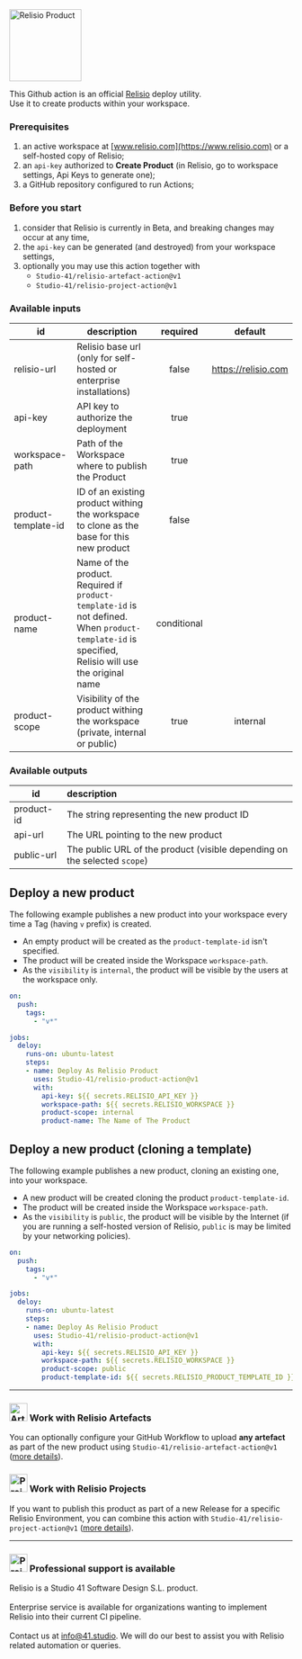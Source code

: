 <img src="https://user-images.githubusercontent.com/11739105/152799348-e70d55f4-3914-43cd-866f-f2b979071be2.svg" alt="Relisio Product"  width="128" />

This Github action is an official [Relisio](https://www.relisio.com/) deploy utility.<br />
Use it to create products within your workspace.

### Prerequisites
 1. an active workspace at [www.relisio.com](https://www.relisio.com) or a self-hosted copy of Relisio;
 2. an `api-key` authorized to **Create Product** (in Relisio, go to workspace settings, Api Keys to generate one);
 3. a GitHub repository configured to run Actions;

### Before you start

 1. consider that Relisio is currently in Beta, and breaking changes may occur at any time,
 2. the `api-key` can be generated (and destroyed) from your workspace settings,
 3. optionally you may use this action together with 
    - `Studio-41/relisio-artefact-action@v1`
    - `Studio-41/relisio-project-action@v1`

### Available inputs

|id|description|required|default|
|---|---|:---:|:---:|
|relisio-url| Relisio base url (only for self-hosted or enterprise installations)|false|https://relisio.com|
|api-key| API key to authorize the deployment|true|
|workspace-path| Path of the Workspace where to publish the Product|true|
|product-template-id| ID of an existing product withing the workspace to clone as the base for this new product|false|
|product-name| Name of the product. Required if `product-template-id` is not defined. When `product-template-id` is specified, Relisio will use the original name|conditional|
|product-scope| Visibility of the product withing the workspace (private, internal or public)|true|internal|

### Available outputs

|id|description|
|---|:---|
|product-id|The string representing the new product ID|
|api-url|The URL pointing to the new product|
|public-url|The public URL of the product (visible depending on the selected `scope`)|

## Deploy a new product

The following example publishes a new product into your workspace every time a Tag (having `v` prefix) is created.<br/>

 - An empty product will be created as the `product-template-id` isn't specified.
 - The product will be created inside the Workspace `workspace-path`.
 - As the `visibility` is `internal`, the product will be visible by the users at the workspace only.

```yaml
on:
  push:
    tags:
      - "v*"

jobs:
  deloy:
    runs-on: ubuntu-latest
    steps:
    - name: Deploy As Relisio Product 
      uses: Studio-41/relisio-product-action@v1
      with:
        api-key: ${{ secrets.RELISIO_API_KEY }}
        workspace-path: ${{ secrets.RELISIO_WORKSPACE }}
        product-scope: internal
        product-name: The Name of The Product
```

## Deploy a new product (cloning a template)

The following example publishes a new product, cloning an existing one, into your workspace.<br/>

 - A new product will be created cloning the product `product-template-id`.
 - The product will be created inside the Workspace `workspace-path`.
 - As the `visibility` is `public`, the product will be visible by the Internet (if you are running a self-hosted version of Relisio, `public` is may be limited by your networking policies).

```yaml
on:
  push:
    tags:
      - "v*"

jobs:
  deloy:
    runs-on: ubuntu-latest
    steps:
    - name: Deploy As Relisio Product 
      uses: Studio-41/relisio-product-action@v1
      with:
        api-key: ${{ secrets.RELISIO_API_KEY }}
        workspace-path: ${{ secrets.RELISIO_WORKSPACE }}
        product-scope: public
        product-template-id: ${{ secrets.RELISIO_PRODUCT_TEMPLATE_ID }}
```
<hr/>

### <img src="https://user-images.githubusercontent.com/11739105/156749223-0a34348c-2155-4599-8b51-778cb9c91d50.svg" alt="Artifact" width="32"> Work with Relisio Artefacts

You can optionally configure your GitHub Workflow to upload **any artefact** as part of the new product using `Studio-41/relisio-artefact-action@v1` ([more details](https://github.com/Studio-41/relisio-artefact-action)).


### <img src="https://user-images.githubusercontent.com/11739105/152803355-69bfce13-e6ee-4f7b-a53e-6cee391e0273.svg" alt="Project" width="32"> Work with Relisio Projects

If you want to publish this product as part of a new Release for a specific Relisio Environment, you can combine this action with `Studio-41/relisio-project-action@v1` ([more details](https://github.com/Studio-41/relisio-project-action)).

<hr/>

### <img src="https://user-images.githubusercontent.com/11739105/152805812-261613f7-1357-4f01-b3e8-ed6d613c3577.svg" alt="Project" width="32"> Professional support is available
 Relisio is a Studio 41 Software Design S.L. product.<br/><br/>
Enterprise service is available for organizations wanting to implement Relisio into their current CI pipeline.<br/><br/>
Contact us at <a href="mailto:info@41.studio">info@41.studio</a>. We will do our best to assist you with Relisio related automation or queries.
